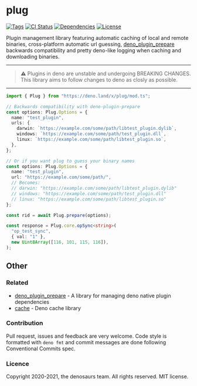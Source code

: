 # plug

[![Tags](https://img.shields.io/github/release/denosaurs/plug)](https://github.com/denosaurs/plug/releases)
[![CI Status](https://img.shields.io/github/workflow/status/denosaurs/plug/check)](https://github.com/denosaurs/plug/actions)
[![Dependencies](https://img.shields.io/github/workflow/status/denosaurs/plug/depsbot?label=dependencies)](https://github.com/denosaurs/depsbot)
[![License](https://img.shields.io/github/license/denosaurs/plug)](https://github.com/denosaurs/plug/blob/master/LICENSE)

Plugin management library featuring automatic caching of local and remote
binaries, cross-platform automatic url guessing,
[deno_plugin_prepare](https://github.com/manyuanrong/deno-plugin-prepare)
backwards compatibility and pretty deno-like logging when caching and
downloading binaries.

---

> ⚠️ Plugins in deno are unstable and undergoing BREAKING CHANGES. This library
> aims to follow changes to deno as closly as possible.

---

```typescript
import { Plug } from "https://deno.land/x/plug/mod.ts";

// Backwards compatibility with deno-plugin-prepare
const options: Plug.Options = {
  name: "test_plugin",
  urls: {
    darwin: `https://example.com/some/path/libtest_plugin.dylib`,
    windows: `https://example.com/some/path/test_plugin.dll`,
    linux: `https://example.com/some/path/libtest_plugin.so`,
  },
};

// Or if you want plug to guess your binary names
const options: Plug.Options = {
  name: "test_plugin",
  url: "https://example.com/some/path/",
  // Becomes:
  // darwin: "https://example.com/some/path/libtest_plugin.dylib"
  // windows: "https://example.com/some/path/test_plugin.dll"
  // linux: "https://example.com/some/path/libtest_plugin.so"
};

const rid = await Plug.prepare(options);

const response = Plug.core.opSync<string>(
  "op_test_sync",
  { val: "1" },
  new Uint8Array([116, 101, 115, 116]),
);
```

## Other

### Related

- [deno_plugin_prepare](https://github.com/manyuanrong/deno-plugin-prepare) - A
  library for managing deno native plugin dependencies
- [cache](https://github.com/denosaurs/cache) - Deno cache library

### Contribution

Pull request, issues and feedback are very welcome. Code style is formatted with
`deno fmt` and commit messages are done following Conventional Commits spec.

### Licence

Copyright 2020-2021, the denosaurs team. All rights reserved. MIT license.
